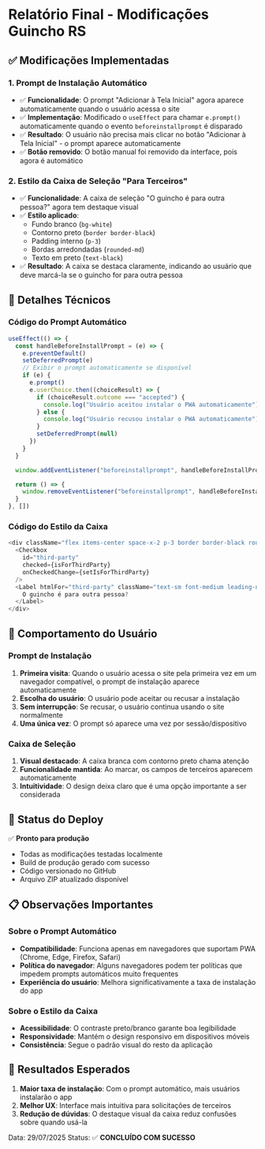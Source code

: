 # Relatório Final - Modificações Guincho RS

## ✅ Modificações Implementadas

### 1. Prompt de Instalação Automático
- ✅ **Funcionalidade**: O prompt "Adicionar à Tela Inicial" agora aparece automaticamente quando o usuário acessa o site
- ✅ **Implementação**: Modificado o `useEffect` para chamar `e.prompt()` automaticamente quando o evento `beforeinstallprompt` é disparado
- ✅ **Resultado**: O usuário não precisa mais clicar no botão "Adicionar à Tela Inicial" - o prompt aparece automaticamente
- ✅ **Botão removido**: O botão manual foi removido da interface, pois agora é automático

### 2. Estilo da Caixa de Seleção "Para Terceiros"
- ✅ **Funcionalidade**: A caixa de seleção "O guincho é para outra pessoa?" agora tem destaque visual
- ✅ **Estilo aplicado**:
  - Fundo branco (`bg-white`)
  - Contorno preto (`border border-black`)
  - Padding interno (`p-3`)
  - Bordas arredondadas (`rounded-md`)
  - Texto em preto (`text-black`)
- ✅ **Resultado**: A caixa se destaca claramente, indicando ao usuário que deve marcá-la se o guincho for para outra pessoa

## 🔧 Detalhes Técnicos

### Código do Prompt Automático
```javascript
useEffect(() => {
  const handleBeforeInstallPrompt = (e) => {
    e.preventDefault()
    setDeferredPrompt(e)
    // Exibir o prompt automaticamente se disponível
    if (e) {
      e.prompt()
      e.userChoice.then((choiceResult) => {
        if (choiceResult.outcome === "accepted") {
          console.log("Usuário aceitou instalar o PWA automaticamente")
        } else {
          console.log("Usuário recusou instalar o PWA automaticamente")
        }
        setDeferredPrompt(null)
      })
    }
  }

  window.addEventListener("beforeinstallprompt", handleBeforeInstallPrompt)

  return () => {
    window.removeEventListener("beforeinstallprompt", handleBeforeInstallPrompt)
  }
}, [])
```

### Código do Estilo da Caixa
```javascript
<div className="flex items-center space-x-2 p-3 border border-black rounded-md bg-white">
  <Checkbox 
    id="third-party" 
    checked={isForThirdParty}
    onCheckedChange={setIsForThirdParty}
  />
  <Label htmlFor="third-party" className="text-sm font-medium leading-none peer-disabled:cursor-not-allowed peer-disabled:opacity-70 text-black">
    O guincho é para outra pessoa?
  </Label>
</div>
```

## 📱 Comportamento do Usuário

### Prompt de Instalação
1. **Primeira visita**: Quando o usuário acessa o site pela primeira vez em um navegador compatível, o prompt de instalação aparece automaticamente
2. **Escolha do usuário**: O usuário pode aceitar ou recusar a instalação
3. **Sem interrupção**: Se recusar, o usuário continua usando o site normalmente
4. **Uma única vez**: O prompt só aparece uma vez por sessão/dispositivo

### Caixa de Seleção
1. **Visual destacado**: A caixa branca com contorno preto chama atenção
2. **Funcionalidade mantida**: Ao marcar, os campos de terceiros aparecem automaticamente
3. **Intuitividade**: O design deixa claro que é uma opção importante a ser considerada

## 🚀 Status do Deploy

✅ **Pronto para produção**
- Todas as modificações testadas localmente
- Build de produção gerado com sucesso
- Código versionado no GitHub
- Arquivo ZIP atualizado disponível

## 📋 Observações Importantes

### Sobre o Prompt Automático
- **Compatibilidade**: Funciona apenas em navegadores que suportam PWA (Chrome, Edge, Firefox, Safari)
- **Política do navegador**: Alguns navegadores podem ter políticas que impedem prompts automáticos muito frequentes
- **Experiência do usuário**: Melhora significativamente a taxa de instalação do app

### Sobre o Estilo da Caixa
- **Acessibilidade**: O contraste preto/branco garante boa legibilidade
- **Responsividade**: Mantém o design responsivo em dispositivos móveis
- **Consistência**: Segue o padrão visual do resto da aplicação

## 🎯 Resultados Esperados

1. **Maior taxa de instalação**: Com o prompt automático, mais usuários instalarão o app
2. **Melhor UX**: Interface mais intuitiva para solicitações de terceiros
3. **Redução de dúvidas**: O destaque visual da caixa reduz confusões sobre quando usá-la

Data: 29/07/2025
Status: ✅ **CONCLUÍDO COM SUCESSO**

